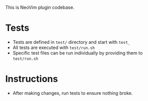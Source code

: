 This is NeoVim plugin codebase.

# Tests

- Tests are defined in `test/` directory and start with `test_`
- All tests are executed with `test/run.sh`
- Specific test files can be run individually by providing them to `test/run.sh`

# Instructions

- After making changes, run tests to ensure nothing broke.

